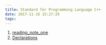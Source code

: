 ```yaml
---
title: Standard for Programming Language C++
date: 2017-11-16 15:27:29
tags:
---
```

1. [reading_note_one](https://israel-liu.github.io/2016/12/01/reading-note-one/#more)
2. [Declarations](http://en.cppreference.com/w/cpp/language/declarations)
